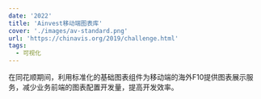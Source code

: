 ```yaml
---
date: '2022'
title: 'Ainvest移动端图表库'
cover: './images/av-standard.png'
url: 'https://chinavis.org/2019/challenge.html'
tags:
  - 可视化
---
```


在同花顺期间，利用标准化的基础图表组件为移动端的海外F10提供图表展示服务，减少业务前端的图表配置开发量，提高开发效率。
